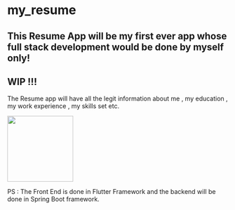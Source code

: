 # my_resume



## This Resume App will be my first ever app whose full stack development would be done by myself only!  

## WIP !!!

The Resume app will have all the legit information about me , my education , my work experience , my skills set etc. 

<img src="https://user-images.githubusercontent.com/67114557/113974792-20d25300-985c-11eb-892d-251da955abae.jpg" width="150">



PS : The Front End is done in Flutter Framework and the backend will be done in Spring Boot framework.



